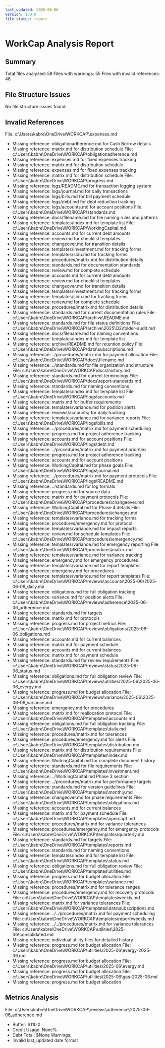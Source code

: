 ```yaml
---
last_updated: 2025-06-06
version: 1.0.0
file_status: report
---
```


# WorkCap Analysis Report

## Summary
Total files analyzed: 58
Files with warnings: 55
Files with invalid references: 46

## File Structure Issues
No file structure issues found.

## Invalid References
File: c:\Users\kabre\OneDrive\WORKCAP\expenses.md
- Missing reference: obligationadherence.md for Cash Borrow details
- Missing reference: matrix.md for distribution schedule
File: c:\Users\kabre\OneDrive\WORKCAP\obligationadherence.md
- Missing reference: expenses.md for fixed expenses tracking
- Missing reference: matrix.md for distribution schedule
- Missing reference: expenses.md for fixed expenses tracking
- Missing reference: matrix.md for distribution schedule
File: c:\Users\kabre\OneDrive\WORKCAP\progress.md
- Missing reference: logs/README.md for transaction logging system
- Missing reference: logs/journal.md for daily transactions
- Missing reference: logs/bills.md for bill payment schedule
- Missing reference: logs/debt.md for debt reduction tracking
- Missing reference: logs/accounts.md for account positions
File: c:\Users\kabre\OneDrive\WORKCAP\standards.md
- Missing reference: docs/filename.md for file naming rules and patterns
- Missing reference: templates/index.md for template list
File: c:\Users\kabre\OneDrive\WORKCAP\WorkingCapital.md
- Missing reference: accounts.md for current debt amounts
- Missing reference: review.md for checklist templates
- Missing reference: changeover.md for transition details
- Missing reference: templates/investment.md for tracking forms
- Missing reference: templates/sidu.md for tracking forms
- Missing reference: procedures/matrix.md for distribution details
- Missing reference: standards.md for documentation standards
- Missing reference: review.md for complete schedule
- Missing reference: accounts.md for current debt amounts
- Missing reference: review.md for checklist templates
- Missing reference: changeover.md for transition details
- Missing reference: templates/investment.md for tracking forms
- Missing reference: templates/sidu.md for tracking forms
- Missing reference: review.md for complete schedule
- Missing reference: procedures/matrix.md for distribution details
- Missing reference: standards.md for current documentation rules
File: c:\Users\kabre\OneDrive\WORKCAP\archive\README.md
- Missing reference: standards.md for file status definitions
File: c:\Users\kabre\OneDrive\WORKCAP\archive\2025\Q2\folder-audit.md
- Missing reference: docs/filename.md for naming conventions
- Missing reference: templates/index.md for template list
- Missing reference: archive/README.md for retention policy
File: c:\Users\kabre\OneDrive\WORKCAP\data\subscriptions.md
- Missing reference: ../procedures/matrix.md for payment allocation
File: c:\Users\kabre\OneDrive\WORKCAP\docs\filename.md
- Missing reference: ../standards.md for file organization and structure
File: c:\Users\kabre\OneDrive\WORKCAP\docs\history.md
- Missing reference: standards.md for current terminology
File: c:\Users\kabre\OneDrive\WORKCAP\docs\report-standards.md
- Missing reference: standards.md for naming conventions
- Missing reference: templates/index.md for template list
File: c:\Users\kabre\OneDrive\WORKCAP\logs\accounts.md
- Missing reference: matrix.md for buffer requirements
- Missing reference: templates/variance.md for position alerts
- Missing reference: reviews/accounts/ for daily tracking
- Missing reference: templates/variance.md for variance reports
File: c:\Users\kabre\OneDrive\WORKCAP\logs\bills.md
- Missing reference: ../procedures/matrix.md for payment scheduling
- Missing reference: progress.md for project adherence tracking
- Missing reference: accounts.md for account positions
File: c:\Users\kabre\OneDrive\WORKCAP\logs\debt.md
- Missing reference: ../procedures/matrix.md for payment priorities
- Missing reference: progress.md for project adherence tracking
- Missing reference: accounts.md for account positions
- Missing reference: WorkingCapital.md for phase goals
File: c:\Users\kabre\OneDrive\WORKCAP\logs\journal.md
- Missing reference: ../procedures/matrix.md for payment protocols
File: c:\Users\kabre\OneDrive\WORKCAP\logs\README.md
- Missing reference: ../standards.md for log formats
- Missing reference: progress.md for source data
- Missing reference: matrix.md for payment protocols
File: c:\Users\kabre\OneDrive\WORKCAP\procedures\changeover.md
- Missing reference: WorkingCapital.md for Phase 4 details
File: c:\Users\kabre\OneDrive\WORKCAP\procedures\changes.md
- Missing reference: templates/variance.md for tracking forms
- Missing reference: procedures/emergency.md for protocol
- Missing reference: templates/variance.md for impact reports
- Missing reference: review.md for schedule templates
File: c:\Users\kabre\OneDrive\WORKCAP\procedures\emergency.md
- Missing reference: templates/variance.md for emergency reporting
File: c:\Users\kabre\OneDrive\WORKCAP\procedures\matrix.md
- Missing reference: templates/variance.md for variance tracking
- Missing reference: emergency.md for emergency procedures
- Missing reference: templates/variance.md for report templates
- Missing reference: emergency.md for procedures
- Missing reference: templates/variance.md for report templates
File: c:\Users\kabre\OneDrive\WORKCAP\reviews\accounts\2025-06\2025-06-06_daily.md
- Missing reference: obligations.md for full obligation tracking
- Missing reference: variance.md for position alerts
File: c:\Users\kabre\OneDrive\WORKCAP\reviews\adherence\2025-06-06_adherence.md
- Missing reference: standards.md for targets
- Missing reference: matrix.md for protocols
- Missing reference: progress.md for project metrics
File: c:\Users\kabre\OneDrive\WORKCAP\reviews\obligations\2025-06-06_obligations.md
- Missing reference: accounts.md for current balances
- Missing reference: matrix.md for payment schedule
- Missing reference: accounts.md for current balances
- Missing reference: matrix.md for payment schedule
- Missing reference: standards.md for review requirements
File: c:\Users\kabre\OneDrive\WORKCAP\reviews\status\2025-06-06_status.md
- Missing reference: obligations.md for full obligation review
File: c:\Users\kabre\OneDrive\WORKCAP\reviews\utilities\2025-06\2025-06-06_evergy.md
- Missing reference: progress.md for budget allocation
File: c:\Users\kabre\OneDrive\WORKCAP\reviews\variance\2025-06\2025-06-06_variance.md
- Missing reference: emergency.md for procedures
- Missing reference: matrix.md for reallocation protocol
File: c:\Users\kabre\OneDrive\WORKCAP\templates\accounts.md
- Missing reference: obligations.md for full obligation tracking
File: c:\Users\kabre\OneDrive\WORKCAP\templates\daily.md
- Missing reference: procedures/matrix.md for tolerances
- Missing reference: procedures/emergency.md for alerts
File: c:\Users\kabre\OneDrive\WORKCAP\templates\distribution.md
- Missing reference: matrix.md for distribution requirements
File: c:\Users\kabre\OneDrive\WORKCAP\templates\index.md
- Missing reference: WorkingCapital.md for complete document history
- Missing reference: standards.md for file requirements
File: c:\Users\kabre\OneDrive\WORKCAP\templates\investment.md
- Missing reference: ../WorkingCapital.md Phase 3 section
- Missing reference: ../procedures/matrix.md for performance targets
- Missing reference: standards.md for version guidelines
File: c:\Users\kabre\OneDrive\WORKCAP\templates\monthly.md
- Missing reference: changeover.md for phase requirements
File: c:\Users\kabre\OneDrive\WORKCAP\templates\obligations.md
- Missing reference: accounts.md for current balances
- Missing reference: matrix.md for payment schedule
File: c:\Users\kabre\OneDrive\WORKCAP\templates\opercap1.md
- Missing reference: procedures/matrix.md for variance tolerances
- Missing reference: procedures/emergency.md for emergency protocols
File: c:\Users\kabre\OneDrive\WORKCAP\templates\quarterly.md
- Missing reference: standards.md for targets
File: c:\Users\kabre\OneDrive\WORKCAP\templates\reports.md
- Missing reference: standards.md for naming conventions
- Missing reference: templates/index.md for template list
File: c:\Users\kabre\OneDrive\WORKCAP\templates\status.md
- Missing reference: obligations.md for full obligation review
File: c:\Users\kabre\OneDrive\WORKCAP\templates\utilities.md
- Missing reference: progress.md for budget allocation
File: c:\Users\kabre\OneDrive\WORKCAP\templates\variance.md
- Missing reference: procedures/matrix.md for tolerance ranges
- Missing reference: procedures/emergency.md for recovery protocols
File: c:\Users\kabre\OneDrive\WORKCAP\templates\weekly.md
- Missing reference: matrix.md for variance tolerances
File: c:\Users\kabre\OneDrive\WORKCAP\templates\data\subscriptions.md
- Missing reference: ../../procedures/matrix.md for payment scheduling
File: c:\Users\kabre\OneDrive\WORKCAP\templates\report\weekly.md
- Missing reference: ../../procedures/matrix.md for variance tolerances
File: c:\Users\kabre\OneDrive\WORKCAP\utilities\2025-06\consolidated.md
- Missing reference: individual utility files for detailed history
- Missing reference: progress.md for budget allocation
File: c:\Users\kabre\OneDrive\WORKCAP\utilities\2025-06\evergy-2025-06.md
- Missing reference: progress.md for budget allocation
File: c:\Users\kabre\OneDrive\WORKCAP\utilities\2025-06\evergy.md
- Missing reference: progress.md for budget allocation
File: c:\Users\kabre\OneDrive\WORKCAP\utilities\2025-06\gas-2025-06.md
- Missing reference: progress.md for budget allocation

## Metrics Analysis
File: c:\Users\kabre\OneDrive\WORKCAP\reviews\adherence\2025-06-06_adherence.md
- Buffer: $110.0
- Credit Usage: None%
- Debt Total: $None
Warnings:
- Invalid last_updated date format

